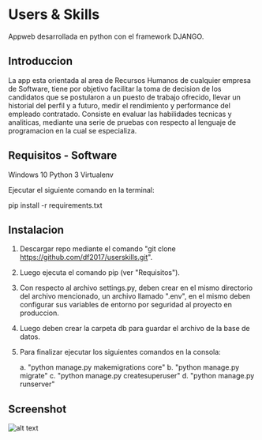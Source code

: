 # Users & Skills

Appweb desarrollada en python con el framework DJANGO.

## Introduccion
	
La app esta orientada al area de Recursos Humanos de cualquier empresa de Software, tiene por objetivo facilitar la toma de decision
de los candidatos que se postularon a un puesto de trabajo ofrecido, llevar un historial del perfil y a futuro, medir el rendimiento y performance del empleado contratado. Consiste en evaluar las habilidades tecnicas y analiticas, mediante una serie de pruebas con respecto al lenguaje de programacion en la cual se especializa.

## Requisitos - Software

Windows 10
Python 3
Virtualenv

Ejecutar el siguiente comando en la terminal:

pip install -r requirements.txt

## Instalacion

1. Descargar repo mediante el comando "git clone https://github.com/df2017/userskills.git".

2. Luego ejecuta el comando pip (ver "Requisitos").

3. Con respecto al archivo settings.py, deben crear en el mismo directorio del archivo mencionado, un archivo llamado ".env", en el mismo    deben configurar sus variables de entorno por seguridad al proyecto en produccion.

4. Luego deben crear la carpeta db para guardar el archivo de la base de datos.

5. Para finalizar ejecutar los siguientes comandos en la consola:

	a. "python manage.py makemigrations core"
	b. "python manage.py migrate"
	c. "python manage.py createsuperuser"
	d. "python manage.py runserver"

## Screenshot

![alt text](https://github.com/df2017/userskills/blob/master/screenshot/home_page.JPG)

